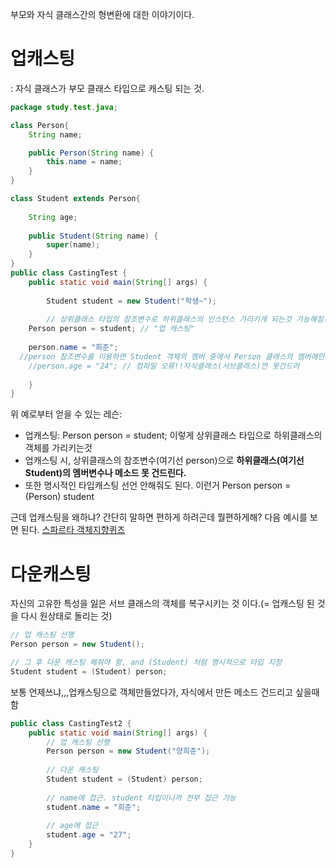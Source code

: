 부모와 자식 클래스간의 형변환에 대한 이야기이다.

# 업캐스팅
: 자식 클래스가 부모 클래스 타입으로 캐스팅 되는 것.

```java
package study.test.java;

class Person{
	String name;

	public Person(String name) {
		this.name = name;
	}
}

class Student extends Person{
	
	String age;
	
	public Student(String name) {
		super(name);
	}
}
public class CastingTest {
	public static void main(String[] args) {
    
    	Student student = new Student("학생~"); 
	
    	// 상위클래스 타입의 참조변수로 하위클래스의 인스턴스 가리키게 되는것 가능해짐!!!!
	Person person = student; // "업 캐스팅"
    
	person.name = "희준";
  //person 참조변수를 이용하면 Student 객체의 멤버 중에서 Person 클래스의 멤버에만 접근이 가능하다.
	//person.age = "24"; // 컴파일 오류!!자식클래스(서브클래스)껀 못건드려
	
	}
}
```
위 예로부터 얻을 수 있는 레슨:      
- 업캐스팅: Person person = student; 이렇게 상위클래스 타입으로 하위클래스의 객체를 가리키는것
- 업캐스팅 시, 상위클래스의 참조변수(여기선 person)으로 **하위클래스(여기선 Student)의 멤버변수나 메소드 못 건드린다.**
- 또한 명시적인 타입캐스팅 선언 안해줘도 된다. 이런거 Person person = (Person) student

근데 업캐스팅을 왜하냐? 간단히 말하면 편하게 하려곤데 뭘편하게해? 다음 예시를 보면 된다. [스파르타 객체지향퀴즈](https://github.com/gogoheejun/TIL/tree/main/java_basic/sparta_java)

# 다운캐스팅
자신의 고유한 특성을 잃은 서브 클래스의 객체를 복구시키는 것 이다.(= 업캐스팅 된 것을 다시 원상태로 돌리는 것)
```java
// 업 캐스팅 선행
Person person = new Student();

// 그 후 다운 캐스팅 해줘야 함. and (Student) 처럼 명시적으로 타입 지정
Student student = (Student) person;
```
보통 언제쓰냐,,,업캐스팅으로 객체만들었다가, 자식에서 만든 메소드 건드리고 싶을때 함
```java
public class CastingTest2 {
	public static void main(String[] args) {
		// 업 캐스팅 선행
		Person person = new Student("양희준");
		
		// 다운 캐스팅
		Student student = (Student) person;
		
		// name에 접근. student 타입이니까 전부 접근 가능
		student.name = "희준";
		
		// age에 접근
		student.age = "27";
	}
}
```
